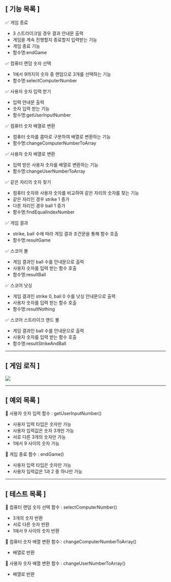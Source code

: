## [ 기능 목록 ]

✅ 게임 종료

- 3 스트라이크일 경우 결과 안내문 출력
- 게임을 계속 진행할지 종료할지 입력받는 기능
- 게임 종료 기능
- 함수명:endGame

✅ 컴퓨터 랜덤 숫자 선택

- 1에서 9까지의 숫자 중 랜덤으로 3개를 선택하는 기능
- 함수명:selectComputerNumber

✅ 사용자 숫자 입력 받기

- 입력 안내문 출력
- 숫자 입력 받는 기능
- 함수명:getUserInputNumber

✅ 컴퓨터 숫자 배열로 변환

- 컴퓨터 숫자를 콤마로 구분하여 배열로 변환하는 기능
- 함수명:changeComputerNumberToArray

✅ 사용자 숫자 배열로 변환

- 입력 받은 사용자 숫자를 배열로 변환하는 기능
- 함수명:changeUserNumberToArray

✅ 같은 자리의 숫자 찾기

- 컴퓨터 숫자와 사용자 숫자를 비교하여 같은 자리의 숫자를 찾는 기능
- 같은 자리인 경우 strike 1 증가
- 다른 자리인 경우 ball 1 증가
- 함수명:findEqualIndexNumber

✅ 게임 결과

- strike, ball 수에 따라 게임 결과 조건문을 통해 함수 호출
- 함수명:resultGame

✅ 스코어 볼

- 게임 결과인 ball 수를 안내문으로 출력
- 사용자 숫자를 입력 받는 함수 호출
- 함수명:resultBall

✅ 스코어 낫싱

- 게임 결과인 strike 0, ball 0 수를 낫싱 안내문으로 출력
- 사용자 숫자를 입력 받는 함수 호출
- 함수명:resultNothing

✅ 스코어 스트라이크 앤드 볼

- 게임 결과인 ball 수를 안내문으로 출력
- 사용자 숫자를 입력 받는 함수 호출
- 함수명:resultStrikeAndBall

---

## [ 게임 로직 ]

<img src="user-images.githubusercontent.com/108187253/200585604-81733a27-6c6d-44d8-8dc8-8550ee679cdf.png">

---

## [ 예외 목록 ]

📛 사용자 숫자 입력 함수 : getUserInputNumber()

- 사용자 입력 타입은 숫자만 가능
- 사용자 입력값은 숫자 3개만 가능
- 서로 다른 3개의 숫자만 가능
- 1에서 9 사이의 숫자 가능

📛 게임 종료 함수 : endGame()

- 사용자 입력 타입은 숫자만 가능
- 사용자 입력값은 1과 2 중 하나만 가능

---

## [ 테스트 목록 ]

🔄 컴퓨터 랜덤 숫자 선택 함수 : selectComputerNumber()

- 3개의 숫자 반환
- 서로 다른 숫자 반환
- 1에서 9 사이의 숫자 반환

🔄 컴퓨터 숫자 배열 변환 함수 : changeComputerNumberToArray()

- 배열로 반환

🔄 사용자 숫자 배열 변환 함수 : changeUserNumberToArray()

- 배열로 반환
